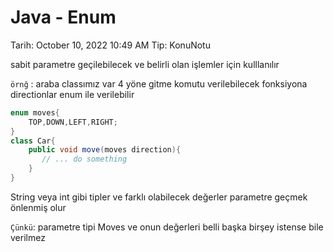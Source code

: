# Java - Enum

Tarih: October 10, 2022 10:49 AM
Tip: KonuNotu

sabit parametre geçilebilecek ve belirli olan işlemler için kulllanılır 

`örnğ` : araba classımız var 4 yöne gitme komutu verilebilecek fonksiyona directionlar enum ile verilebilir

```java
enum moves{
    TOP,DOWN,LEFT,RIGHT;
}
class Car{
    public void move(moves direction){
       // ... do something
    }
}
```

String veya int gibi tipler ve farklı olabilecek değerler parametre geçmek önlenmiş olur

`Çünkü`: parametre tipi Moves ve onun değerleri belli başka birşey istense bile verilmez